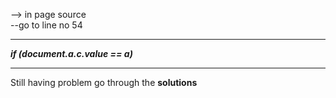 --> in page source  
      --go to line no 54
------------- ------------- ------------- ------------- ------------- ------------- ------------- 


*****if (document.a.c.value == a)*****


   ------------- ------------- ------------- ------------- ------------- ------------- 
Still having problem go through the **solutions**
